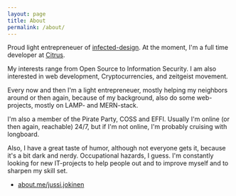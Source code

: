 ```yaml
---
layout: page
title: About
permalink: /about/
---
```


Proud light entrepreneuer of [infected-design](https://infected-design.net). At the moment, I'm a full time developer at [Citrus](https://citrus.fi/me).

My interests range from Open Source to Information Security. I am also interested in web development, Cryptocurrencies, and zeitgeist movement. 

Every now and then I'm a light entrepreneuer, mostly helping my neighbors around or then again, because of my background, also do some web-projects, mostly on LAMP- and MERN-stack. 

I'm also a member of the Pirate Party, COSS and EFFI. Usually I'm online (or then again, reachable) 24/7, but if I'm not online, I'm probably cruising with longboard. 

Also, I have a great taste of humor, although not everyone gets it, because it's a bit dark and nerdy. Occupational hazards, I guess. I'm constantly looking for new IT-projects to help people out and to improve myself and to sharpen my skill set. 

* [about.me/jussi.jokinen](https://about.me/jussi.jokinen)
